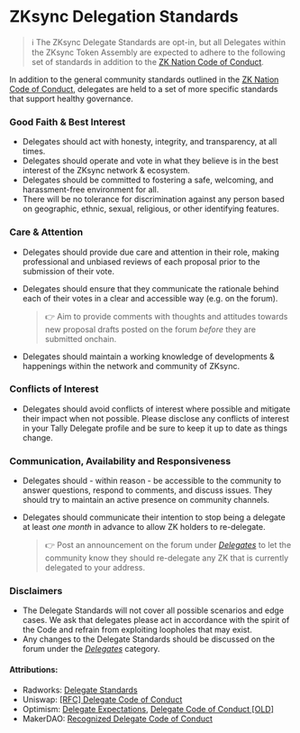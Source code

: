 # ZKsync Delegation Standards

> ℹ️ The ZKsync Delegate Standards are opt-in, but all Delegates within the ZKsync Token Assembly are expected to adhere to the following set of standards in addition to the [ZK Nation Code of Conduct](https://docs.zknation.io/~/changes/H66bL261LQuvpaaVG6z9/zk-nation-community/zk-nation-code-of-conduct).

In addition to the general community standards outlined in the [ZK Nation Code of Conduct](https://docs.zknation.io/~/changes/H66bL261LQuvpaaVG6z9/zk-nation-community/zk-nation-code-of-conduct), delegates are held to a set of more specific standards that support healthy governance.

### Good Faith & Best Interest

* Delegates should act with honesty, integrity, and transparency, at all times.
* Delegates should operate and vote in what they believe is in the best interest of the ZKsync network & ecosystem.
* Delegates should be committed to fostering a safe, welcoming, and harassment-free environment for all.
* There will be no tolerance for discrimination against any person based on geographic, ethnic, sexual, religious, or other identifying features.

### Care & Attention

* Delegates should provide due care and attention in their role, making professional and unbiased reviews of each proposal prior to the submission of their vote.
*   Delegates should ensure that they communicate the rationale behind each of their votes in a clear and accessible way (e.g. on the forum).

    > 👉 Aim to provide comments with thoughts and attitudes towards new proposal drafts posted on the forum _before_ they are submitted onchain.
* Delegates should maintain a working knowledge of developments & happenings within the network and community of ZKsync.

### Conflicts of Interest

* Delegates should avoid conflicts of interest where possible and mitigate their impact when not possible. Please disclose any conflicts of interest in your Tally Delegate profile and be sure to keep it up to date as things change.

### **Communication, Availability and Responsiveness**

* Delegates should - within reason - be accessible to the community to answer questions, respond to comments, and discuss issues. They should try to maintain an active presence on community channels.
*   Delegates should communicate their intention to stop being a delegate at least _one month_ in advance to allow ZK holders to re-delegate.

    > 👉 Post an announcement on the forum under [_Delegates_](https://forum.zknation.io/c/delegates/17) to let the community know they should re-delegate any ZK that is currently delegated to your address.

### Disclaimers

* The Delegate Standards will not cover all possible scenarios and edge cases. We ask that delegates please act in accordance with the spirit of the Code and refrain from exploiting loopholes that may exist.
* Any changes to the Delegate Standards should be discussed on the forum under the [_Delegates_](https://forum.zknation.io/c/delegates/17) category.

#### Attributions:

* Radworks: [Delegate Standards](https://govradicle.super.site/delegate-standards)
* Uniswap: [\[RFC\] Delegate Code of Conduct](https://gov.uniswap.org/t/rfc-delegate-code-of-conduct/20913)
* Optimism: [Delegate Expectations](https://community.optimism.io/token-house/delegate-expectations), [Delegate Code of Conduct \[OLD\]](https://gov.optimism.io/t/delegate-code-of-conduct-old/3943)
* MakerDAO: [Recognized Delegate Code of Conduct](https://forum.makerdao.com/t/recognised-delegate-code-of-conduct/9384)
